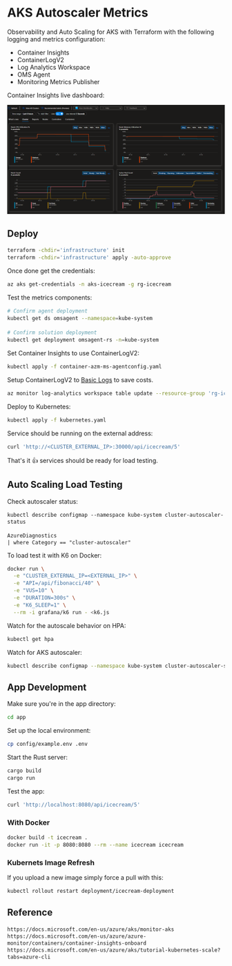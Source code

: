 # AKS Autoscaler Metrics

Observability and Auto Scaling for AKS with Terraform with the following logging and metrics configuration:

- Container Insights
- ContainerLogV2
- Log Analytics Workspace
- OMS Agent
- Monitoring Metrics Publisher

Container Insights live dashboard:

![Metrics](.assets/metrics.png)

## Deploy

```sh
terraform -chdir='infrastructure' init
terraform -chdir='infrastructure' apply -auto-approve
```

Once done get the credentials:

```sh
az aks get-credentials -n aks-icecream -g rg-icecream
```

Test the metrics components:

```sh
# Confirm agent deployment
kubectl get ds omsagent --namespace=kube-system

# Confirm solution deployment
kubectl get deployment omsagent-rs -n=kube-system
```

Set Container Insights to use ContainerLogV2:

```sh
kubectl apply -f container-azm-ms-agentconfig.yaml
```

Setup ContainerLogV2 to [Basic Logs](https://docs.microsoft.com/en-us/azure/azure-monitor/logs/basic-logs-configure?tabs=portal-1%2Cportal-2) to save costs.

```sh
az monitor log-analytics workspace table update --resource-group 'rg-icecream'  --workspace-name 'log-icecream' --name 'ContainerLogV2'  --plan 'Basic'
```

Deploy to Kubernetes:

```sh
kubectl apply -f kubernetes.yaml
```

Service should be running on the external address:

```sh
curl 'http://<CLUSTER_EXTERNAL_IP>:30000/api/icecream/5'
```

That's it 👍 services should be ready for load testing.


## Auto Scaling Load Testing

Check autoscaler status:

```
kubectl describe configmap --namespace kube-system cluster-autoscaler-status

AzureDiagnostics
| where Category == "cluster-autoscaler"
```

To load test it with K6 on Docker:

```sh
docker run \
  -e "CLUSTER_EXTERNAL_IP=<EXTERNAL_IP>" \
  -e "API=/api/fibonacci/40" \
  -e "VUS=10" \
  -e "DURATION=300s" \
  -e "K6_SLEEP=1" \
  --rm -i grafana/k6 run - <k6.js
```

Watch for the autoscale behavior on HPA:

```sh
kubectl get hpa
```

Watch for AKS autoscaler:

```sh
kubectl describe configmap --namespace kube-system cluster-autoscaler-status
```

## App Development

Make sure you're in the app directory:

```sh
cd app
```

Set up the local environment:

```sh
cp config/example.env .env
```

Start the Rust server:

```sh
cargo build
cargo run
```

Test the app:

```sh
curl 'http://localhost:8080/api/icecream/5'
```


### With Docker

```sh
docker build -t icecream .
docker run -it -p 8080:8080 --rm --name icecream icecream 
```

### Kubernets Image Refresh

If you upload a new image simply force a pull with this:

```sh
kubectl rollout restart deployment/icecream-deployment
```

## Reference

```
https://docs.microsoft.com/en-us/azure/aks/monitor-aks
https://docs.microsoft.com/en-us/azure/azure-monitor/containers/container-insights-onboard
https://docs.microsoft.com/en-us/azure/aks/tutorial-kubernetes-scale?tabs=azure-cli
```
